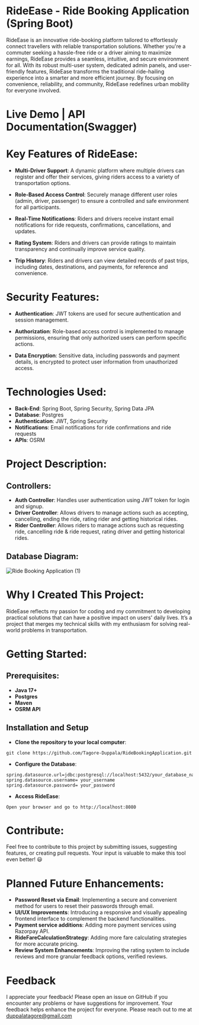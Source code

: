 # RideEase - Ride Booking Application (Spring Boot)

RideEase is an innovative ride-booking platform tailored to effortlessly connect travellers with reliable transportation solutions. Whether you're a commuter seeking a hassle-free ride or a driver aiming to maximize earnings, RideEase provides a seamless, intuitive, and secure environment for all. With its robust multi-user system, dedicated admin panels, and user-friendly features, RideEase transforms the traditional ride-hailing experience into a smarter and more efficient journey. By focusing on convenience, reliability, and community, RideEase redefines urban mobility for everyone involved.


# Live Demo | API Documentation(Swagger)


# Key Features of RideEase:

- **Multi-Driver Support**: A dynamic platform where multiple drivers can register and offer their services, giving riders access to a variety of transportation options.

- **Role-Based Access Control**: Securely manage different user roles (admin, driver, passenger) to ensure a controlled and safe environment for all participants.

- **Real-Time Notifications**: Riders and drivers receive instant email notifications for ride requests, confirmations, cancellations, and updates.

- **Rating System**: Riders and drivers can provide ratings to maintain transparency and continually improve service quality.

- **Trip History**: Riders and drivers can view detailed records of past trips, including dates, destinations, and payments, for reference and convenience.

# Security Features:

- **Authentication**: JWT tokens are used for secure authentication and session management.
  
- **Authorization**: Role-based access control is implemented to manage permissions, ensuring that only authorized users can perform specific actions.
  
- **Data Encryption**: Sensitive data, including passwords and payment details, is encrypted to protect user information from unauthorized access.

# Technologies Used:

- **Back-End**: Spring Boot, Spring Security, Spring Data JPA
- **Database**: Postgres
- **Authentication**: JWT, Spring Security
- **Notifications**: Email notifications for ride confirmations and ride requests
- **APIs**: OSRM

# Project Description:
## Controllers:

- **Auth Controller**: Handles user authentication using JWT token for login and signup.
- **Driver Controller**: Allows drivers to manage actions such as accepting, cancelling, ending the ride, rating rider and getting historical rides.
- **Rider Controller**:  Allows riders to manage actions such as requesting ride, cancelling ride & ride request, rating driver and getting historical rides.


## Database Diagram:  
![Ride Booking Application (1)](https://github.com/user-attachments/assets/eb10e727-9bf3-4a94-a215-ff7b58bdcf80)

# Why I Created This Project:
RideEase reflects my passion for coding and my commitment to developing practical solutions that can have a positive impact on users' daily lives. It’s a project that merges my technical skills with my enthusiasm for solving real-world problems in transportation.

# Getting Started:
## Prerequisites:
- **Java 17+**
- **Postgres**
- **Maven**
- **OSRM API**

## Installation and Setup
- **Clone the repository to your local computer**:
```
git clone https://github.com/Tagore-Duppala/RideBookingApplication.git
```

- **Configure the Database**:
```
spring.datasource.url=jdbc:postgresql://localhost:5432/your_database_name
spring.datasource.username= your_username
spring.datasource.password= your_password
```

- **Access RideEase**:
```
Open your browser and go to http://localhost:8080
```

# Contribute:

Feel free to contribute to this project by submitting issues, suggesting features, or creating pull requests. Your input is valuable to make this tool even better! 😃

# Planned Future Enhancements:

- **Password Reset via Email**: Implementing a secure and convenient method for users to reset their passwords through email.
- **UI/UX Improvements**: Introducing a responsive and visually appealing frontend interface to complement the backend functionalities.
- **Payment service additions**: Adding more payment services using Razorpay API.
- **RideFareCalculationStrategy**: Adding more fare calculating strategies for more accurate pricing.
- **Review System Enhancements**: Improving the rating system to include reviews and more granular feedback options, verified reviews.

# Feedback
I appreciate your feedback! Please open an issue on GitHub if you encounter any problems or have suggestions for improvement. Your feedback helps enhance the project for everyone. Please reach out to me at duppalatagore@gmail.com

